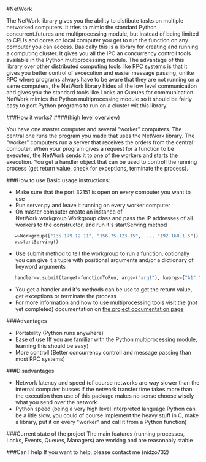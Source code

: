 #NetWork


The NetWork library gives you the ability to distibute tasks on multiple networked 
computers. It tries to mimic the standard Python concurrent.futures and multiprocessing 
module, but instead of being limited to CPUs and cores on local computer you get
to run the function on any computer you can access. Basically this is a library
for creating and running a computing cluster. 
It gives you all the IPC an concurrency
controll tools available in the Python multiprocessing module. The advantage of this
library over other distributed computing tools like RPC systems is that it gives you
better control of excecution and easier message passing, unlike RPC where programs always
have to be avare that they are not running on a same computers, the NetWork library hides
all the low level communication and gives you the standard tools like Locks an Queues for
communication.
NetWork mimics the Python multiprocessing module so it should be fairly easy to port Python
programs to run on a cluster wit this library.

###How it works?
####(high level overview)

You have one master computer and several "worker" computers. The central one
runs the program you made that uses the NetWork library. The "worker" computers
run a server that receives the orders from the central computer. When your program
gives a request for a function to be executed, the NetWork sends it to one of the
workers and starts the execution.
You get a handler object that can be used to controll the running process (get return value, 
check for exceptions, terminate the process).

###How to use
Basic usage instructions:
* Make sure that the port 32151 is open on every computer you want to use
* Run server.py and leave it running on every worker computer
* On master computer create an instance of NetWork.workgroup.Workgroup class
  and pass the IP addresses of all workers to the constructor, and run it's startServing method
```Python
   w=Workgroup(["135.179.12.11", "156.75.123.15", ..., "192.168.1.5"])
   w.startServing()
```

* Use submit method to tell the workgroup to run a function, optionally you can give it a
  tuple with positional arguments and/or a dictionary of keyword arguments
```Python
   handler=w.submit(target=functionToRun, args=("arg1"), kwargs={"A1":"kwarg1})
```
* You get a handler and it's methods can be use to get the return value, get exceptions or terminate
  the process
* For more information and how to use multiprocessing tools visit the (not yet completed) documentation
  on [the project documentation page](http://nidzo732.github.io/NetWork)

###Advantages

* Portability (Python runs anywhere)
* Ease of use (If you are familiar with the Python multiprocessing module, learning this should be easy)
* More controll (Better concurrency controll and message passing than most RPC systems)

###Disadvantages
* Network latency and speed (of course networks are way slower than the internal computer busses
if the network transfer time takes more than the execution then use of this package makes no sense
choose wisely what you send over the network
* Python speed (being a very high level interpreted language Python can be a litle slow, you could of course
implement the heavy stuff in C, make a library, put it on every "worker" and call it from a Python function)

###Current state of the project
The main features (running processes, Locks, Events, Queues, Managers) are working and are reasonably stable

###Can I help
If you want to help, please contact me (nidzo732)



